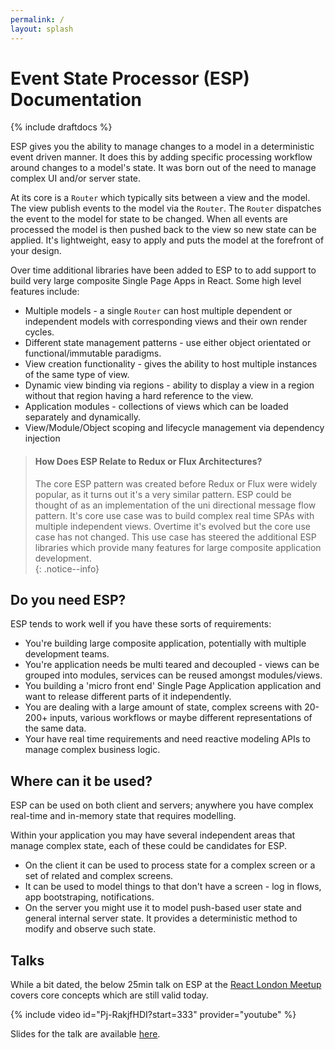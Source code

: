 ```yaml
---
permalink: /
layout: splash
---
```


# Event State Processor (ESP) Documentation

{% include draftdocs %}

ESP gives you the ability to manage changes to a model in a deterministic event driven manner.
It does this by adding specific processing workflow around changes to a model's state. 
It was born out of the need to manage complex UI and/or server state.

At its core is a `Router` which typically sits between a view and the model.
The view publish events to the model via the `Router`.
The `Router` dispatches the event to the model for state to be changed.
When all events are processed the model is then pushed back to the view so new state can be applied.
It's lightweight, easy to apply and puts the model at the forefront of your design.

Over time additional libraries have been added to ESP to to add support to build very large composite Single Page Apps in React. 
Some high level features include:
* Multiple models - a single `Router` can host multiple dependent or independent models with corresponding views and their own render cycles.
* Different state management patterns - use either object orientated or functional/immutable paradigms. 
* View creation functionality - gives the ability to host multiple instances of the same type of view.
* Dynamic view binding via regions - ability to display a view in a region without that region having a hard reference to the view.
* Application modules - collections of views which can be loaded separately and dynamically.
* View/Module/Object scoping and lifecycle management via dependency injection

> #### How Does ESP Relate to Redux or Flux Architectures? 
> The core ESP pattern was created before Redux or Flux were widely popular, as it turns out it's a very similar pattern. 
> ESP could be thought of as an implementation of the uni directional message flow pattern.
> It's core use case was to build complex real time SPAs with multiple independent views.
> Overtime it's evolved but the core use case has not changed.
> This use case has steered the additional ESP libraries which provide many features for large composite application development.  
{: .notice--info}

## Do you need ESP?

ESP tends to work well if you have these sorts of requirements:

* You're building large composite application, potentially with multiple development teams. 
* You're application needs be multi teared and decoupled - views can be grouped into modules, services can be reused amongst modules/views.
* You building a 'micro front end' Single Page Application application and want to release different parts of it independently. 
* You are dealing with a large amount of state, complex screens with 20-200+ inputs, various workflows or maybe different representations of the same data.
* Your have real time requirements and need reactive modeling APIs to manage complex business logic.

## Where can it be used?

ESP can be used on both client and servers; anywhere you have complex real-time and in-memory state that requires modelling.

Within your application you may have several independent areas that manage complex state, each of these could be candidates for ESP.

*	On the client it can be used to process state for a complex screen or a set of related and complex screens.
*	It can be used to model things to that don't have a screen - log in flows, app bootstraping, notifications.
*	On the server you might use it to model push-based user state and general internal server state. 
    It provides a deterministic method to modify and observe such state.

## Talks

While a bit dated, the below 25min talk on ESP at the [React London Meetup](https://meetup.react.london/) covers core concepts which are still valid today.

{% include video id="Pj-RakjfHDI?start=333" provider="youtube" %}

Slides for the talk are available [here](http://goo.gl/40jie4).

